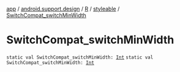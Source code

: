 [app](../../../index.md) / [android.support.design](../../index.md) / [R](../index.md) / [styleable](index.md) / [SwitchCompat_switchMinWidth](.)

# SwitchCompat_switchMinWidth

`static val SwitchCompat_switchMinWidth: `[`Int`](https://kotlinlang.org/api/latest/jvm/stdlib/kotlin/-int/index.html)
`static val SwitchCompat_switchMinWidth: `[`Int`](https://kotlinlang.org/api/latest/jvm/stdlib/kotlin/-int/index.html)